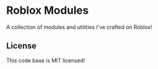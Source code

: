 # Roblox Modules
A collection of modules and utilities I've crafted on Roblox!

## License
This code base is MIT licensed!
